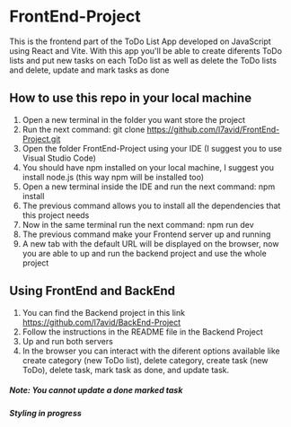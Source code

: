 # FrontEnd-Project

This is the frontend part of the ToDo List App developed on JavaScript using React and Vite. With this app you'll be able to create diferents 
ToDo lists and put new tasks on each ToDo list as well as delete the ToDo lists and delete, update and mark tasks as done

## How to use this repo in your local machine
1. Open a new terminal in the folder you want store the project
2. Run the next command: git clone https://github.com/l7avid/FrontEnd-Project.git
3. Open the folder FrontEnd-Project using your IDE (I suggest you to use Visual Studio Code)
4. You should have npm installed on your local machine, I suggest you install node.js (this way npm will be installed too)
5. Open a new terminal inside the IDE and run the next command: npm install
6. The previous command allows you to install all the dependencies that this project needs
7. Now in the same terminal run the next command: npm run dev
8. The previous command make your Frontend server up and running
9. A new tab with the default URL will be displayed on the browser, now you are able to up and run the backend project and use the whole project

## Using FrontEnd and BackEnd
1. You can find the Backend project in this link https://github.com/l7avid/BackEnd-Project
2. Follow the instructions in the README file in the Backend Project
3. Up and run both servers
4. In the browser you can interact with the diferent options available like create category (new ToDo list), delete category, create task (new ToDo),
delete task, mark task as done, and update task. 
##### Note: You cannot update a done marked task


##### Styling in progress



